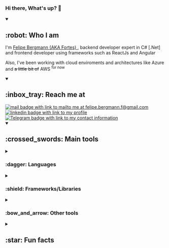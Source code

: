 ### Hi there, What's up? :metal:

<details open>
  <summary><h2>:robot: Who I am</h2></summary>
  <p>I'm <a href="https://github.com/FelipeBergmann" target="_blank">Felipe Bergmann (AKA Fortes) </a>, backend developer expert in C# [.Net] and frontend developer using frameworks such as ReactJs and Angular</p>
  <p>Also, I've been working with cloud enviroments and architectures like Azure and <s>a little bit of</s> AWS <sup>for now</sup></p>
</details>
<details open>
  <summary><h2>:inbox_tray: Reach me at</h2></summary>
  <a href="mailto:felipe.bergmann.f@gmail.com" target="_blank">
    <img src="https://img.shields.io/badge/Gmail-D14836?style=for-the-badge&logo=gmail&logoColor=white" 
      target="_blank" 
      alt="mail badge with link to mailto me at felipe.bergmann.f@gmail.com"/>
  </a>
  <a href="https://www.linkedin.com/in/felipe-bergmann/" target="_blank">
    <img src="https://img.shields.io/badge/LinkedIn-0077B5?style=for-the-badge&logo=linkedin&logoColor=white" 
      target="_blank" 
      alt="linkedin badge with link to my profile"/>
  </a>
  <a href="https://t.me/bergf" target="_blank">
    <img src="https://img.shields.io/badge/Telegram-2CA5E0?style=for-the-badge&logo=telegram&logoColor=white" 
      target="_blank" 
      alt="Telegram badge with link to my contact information"/>
  </a> 
  
</details>
 
<details open>
   <summary><h2>:crossed_swords: Main tools</h2></summary>
  <details>
    <summary><h3>:dagger: Languages</h3></summary>
    <a href="https://learn.microsoft.com/pt-br/dotnet/csharp/" target="_blank"> 
      <img src="https://raw.githubusercontent.com/FelipeBergmann/devicon/master/icons/csharp/csharp-original.svg" 
        alt="csharp" 
        width="40" 
        height="40"/> 
    </a>
    <a href="https://developer.mozilla.org/pt-BR/docs/Web/JavaScript" target="_blank"> 
      <img src="https://raw.githubusercontent.com/FelipeBergmann/devicon/master/icons/javascript/javascript-original.svg" 
        alt="html" 
        width="40" 
        height="40"/> 
    </a>   
    <a href="https://developer.mozilla.org/pt-BR/docs/Web/HTML" target="_blank"> 
      <img src="https://raw.githubusercontent.com/FelipeBergmann/devicon/master/icons/html5/html5-original-wordmark.svg" 
        alt="html" 
        width="40" 
        height="40"/> 
    </a> 
    <a href="https://developer.mozilla.org/pt-BR/docs/Web/CSS" target="_blank"> 
      <img src="https://raw.githubusercontent.com/FelipeBergmann/devicon/master/icons/css3/css3-original-wordmark.svg" 
        alt="css3" 
        width="40" 
        height="40"/> 
    </a>
  </details>
  <details>
    <summary><h3>:shield: Frameworks/Libraries</h3></summary>
    <a href="https://learn.microsoft.com/en-us/dotnet/" target="_blank"> 
      <img src="https://raw.githubusercontent.com/FelipeBergmann/devicon/master/icons/dotnetcore/dotnetcore-original.svg" 
        alt="css3" 
        width="40" 
        height="40"/> 
    </a>
     <a href="https://react.dev/" target="_blank"> 
      <img src="https://raw.githubusercontent.com/FelipeBergmann/devicon/master/icons/react/react-original.svg" 
        alt="css3" 
        width="40" 
        height="40"/> 
    </a>
    <a href="https://angular.io/" target="_blank"> 
      <img src="https://raw.githubusercontent.com/FelipeBergmann/devicon/master/icons/angularjs/angularjs-original.svg" 
        alt="css3" 
        width="40" 
        height="40"/> 
    </a>
    <a href="https://getbootstrap.com/" target="_blank"> 
      <img src="https://raw.githubusercontent.com/FelipeBergmann/devicon/master/icons/bootstrap/bootstrap-original-wordmark.svg" 
        alt="css3" 
        width="40" 
        height="40"/> 
    </a>
  </details>
  <details>
    <summary><h3>:bow_and_arrow: Other tools</h3></summary>
    <a href="https://learn.microsoft.com/pt-br/azure/?product=popular" target="_blank"> 
      <img src="https://raw.githubusercontent.com/FelipeBergmann/devicon/master/icons/azure/azure-original.svg" 
        alt="css3" 
        width="40" 
        height="40"/> 
    </a>
    <a href="https://git-scm.com/" target="_blank"> 
      <img src="https://raw.githubusercontent.com/FelipeBergmann/devicon/master/icons/git/git-original.svg" 
        alt="css3" 
        width="40" 
        height="40"/> 
    </a>
  </details>
</details>

<details>
  <summary><h2>:star: Fun facts</h2></summary>

  <details>
    <summary><h2>:heart_eyes: Beloved pets</h2></summary>
    <ul>
      <li>:black_cat: Gaia :latin_cross: (2023)</li>
      <li>:black_cat: Eddie</li>
      <li>:dog: Kiki</li>
    </ul>
  </details>
</details>
